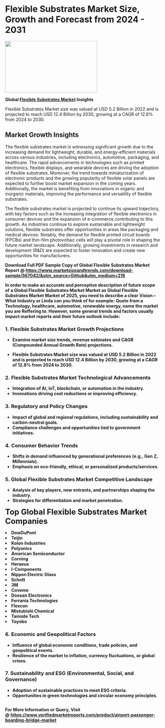 <H1>Flexible Substrates Market Size, Growth and Forecast from 2024 - 2031</H1><img class="aligncenter size-medium wp-image-584254" src="https://thirdeyenews.in/wp-content/uploads/2024/09/Global-Market-Research-300x168.jpeg" alt="" width="300" height="168" /><p><strong>Global&nbsp;<a href="https://www.marketsizeandtrends.com/download-sample/567042/&amp;utm_source=Github&utm_medium=216">Flexible Substrates Market</a> Insights</strong></p><p>Flexible Substrates Market size was valued at USD 5.2 Billion in 2022 and is projected to reach USD 12.4 Billion by 2030, growing at a CAGR of 12.8% from 2024 to 2030.</p><p><h2>Market Growth Insights</h2> <p>The flexible substrates market is witnessing significant growth due to the increasing demand for lightweight, durable, and energy-efficient materials across various industries, including electronics, automotive, packaging, and healthcare. The rapid advancements in technologies such as printed electronics, flexible displays, and wearable devices are driving the adoption of flexible substrates. Moreover, the trend towards miniaturization of electronic products and the growing popularity of flexible solar panels are expected to further boost market expansion in the coming years. Additionally, the market is benefiting from innovations in organic and inorganic materials, improving the performance and versatility of flexible substrates.</p> <p><strong></strong></p> <p>The flexible substrates market is projected to continue its upward trajectory, with key factors such as the increasing integration of flexible electronics in consumer devices and the expansion of e-commerce contributing to this growth. As industries continue to explore sustainable and lightweight solutions, flexible substrates offer opportunities in areas like packaging and medical devices. Notably, the demand for flexible printed circuit boards (FPCBs) and thin-film photovoltaic cells will play a pivotal role in shaping the future market landscape. Additionally, growing investments in research and development (R&D) are expected to foster innovation and create new opportunities for manufacturers.</p> <p><strong></p><p><span class=""><strong>Download Full PDF Sample Copy of Global Flexible Substrates Market Report</strong> @ <a href="https://www.marketsizeandtrends.com/download-sample/567042/&amp;utm_source=Github&utm_medium=216" target="_blank">https://www.marketsizeandtrends.com/download-sample/567042/&amp;utm_source=Github&utm_medium=216</a></span></p><p>In order to make an accurate and perceptive description of future scope of a Global&nbsp;Flexible Substrates Market Market as Global&nbsp;Flexible Substrates Market Market of 2025, you need to describe a clear Vision &ndash; What Industry or Linda can you think of for example: Quote from a Technology, healthcare, automotive, renewable energy, name the market you are Reffering to. However, some general trends and factors usually impact market reports and their future outlook include:</p><h3>1.&nbsp;<strong>Flexible Substrates Market Growth Projections</strong></h3><ul><li>Examine market size trends, revenue estimates and CAGR (Compounded Annual Growth Rate) projections.</li><li><p>Flexible Substrates Market size was valued at USD 5.2 Billion in 2022 and is projected to reach USD 12.4 Billion by 2030, growing at a CAGR of 12.8% from 2024 to 2030.</p></li></ul><h3>2.&nbsp;<strong>Flexible Substrates Market Technological Advancements</strong></h3><ul><li>Integration of AI, IoT, blockchain, or automation in the industry.</li><li>Innovations driving cost reductions or improving efficiency.</li></ul><h3>3.&nbsp;<strong>Regulatory and Policy Changes</strong></h3><ul><li>Impact of global and regional regulations, including sustainability and carbon-neutral goals.</li><li>Compliance challenges and opportunities tied to government initiatives.</li></ul><h3>4.&nbsp;<strong>Consumer Behavior Trends</strong></h3><ul><li>Shifts in demand influenced by generational preferences (e.g., Gen Z, Millennials).</li><li>Emphasis on eco-friendly, ethical, or personalized products/services.</li></ul><h3>5.&nbsp;<strong>Global Flexible Substrates Market Competitive Landscape</strong></h3><ul><li>Analysis of key players, new entrants, and partnerships shaping the industry.</li><li>Strategies for differentiation and market penetration.</li></ul><p data-pm-slice="1 1 []"><span style="color: inherit; font-family: inherit; font-size: 25px;">Top Global Flexible Substrates Market Companies</span></p><div class="" data-test-id=""><p><li>DowDuPont</li><li> Teijin</li><li> Kolon Industries</li><li> Polyonics</li><li> American Semiconductor</li><li> Corning</li><li> Heraeus</li><li> I-Components</li><li> Nippon Electric Glass</li><li> Schott</li><li> 3M</li><li> Coveme</li><li> Doosan Electronics</li><li> Ferrania Technologies</li><li> Flexcon</li><li> Mistubishi Chemical</li><li> Taimide Tech</li><li> Toyobo</li></p></div><h3>6.&nbsp;<strong>Economic and Geopolitical Factors</strong></h3><ul><li>Influence of global economic conditions, trade policies, and geopolitical events.</li><li>Resilience of the market to inflation, currency fluctuations, or global crises.</li></ul><h3>7.&nbsp;<strong>Sustainability and ESG (Environmental, Social, and Governance)</strong></h3><ul><li>Adoption of sustainable practices to meet ESG criteria.</li><li>Opportunities in green technologies and circular economy principles.</li></ul><h2><strong style="font-size: 14px;">For More Information or Query, Visit @&nbsp;</strong><a style="background-color: #ffffff; font-size: 14px;" href="https://www.marketsizeandtrends.com/report/flexible-substrates-market/" target="_blank">https://www.verifiedmarketreports.com/product/airport-passenger-boarding-bridge-market</a></h2>
